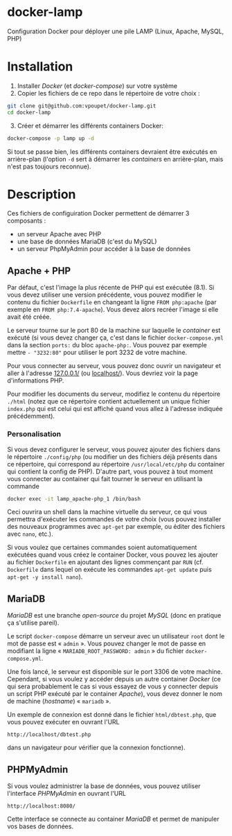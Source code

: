 # docker-lamp

Configuration Docker pour déployer une pile LAMP (Linux, Apache, MySQL, PHP)

# Installation

1. Installer *Docker* (et *docker-compose*) sur votre système
2. Copier les fichiers de ce repo dans le répertoire de votre choix :
  ```bash
  git clone git@github.com:vpoupet/docker-lamp.git
  cd docker-lamp
  ```
3. Créer et démarrer les différents containers Docker:
  ```bash
  docker-compose -p lamp up -d
  ```
Si tout se passe bien, les différents containers devraient être exécutés en arrière-plan (l'option `-d` sert à démarrer les *containers* en arrière-plan, mais n'est pas toujours reconnue).

# Description

Ces fichiers de configuiration Docker permettent de démarrer 3 composants :
- un serveur Apache avec PHP
- une base de données MariaDB (c'est du MySQL)
- un serveur PhpMyAdmin pour accéder à la base de données

## Apache + PHP

Par défaut, c'est l'image la plus récente de PHP qui est exécutée (8.1). Si vous devez utiliser une version précédente, vous pouvez modifier le contenu du fichier `Dockerfile` en changeant la ligne `FROM php:apache` (par exemple en `FROM php:7.4-apache`). Vous devez alors recréer l'image si elle avait été créée.

Le serveur tourne sur le port 80 de la machine sur laquelle le *container* est exécuté (si vous devez changer ça, c'est dans le fichier `docker-compose.yml` dans la section `ports:` du bloc `apache-php:`. Vous pouvez par exemple mettre `- "3232:80"` pour utiliser le port 3232 de votre machine.

Pour vous connecter au serveur, vous pouvez donc ouvrir un navigateur et aller à l'adresse [127.0.0.1/](127.0.0.1/) (ou [localhost/](localhost/)). Vous devriez voir la page d'informations PHP.

Pour modifier les documents du serveur, modifiez le contenu du répertoire `./html` (notez que ce répertoire contient actuellement un unique fichier `index.php` qui est celui qui est affiché quand vous allez à l'adresse indiquée précédemment).

### Personalisation

Si vous devez configurer le serveur, vous pouvez ajouter des fichiers dans le répertoire `./config/php` (ou modifier un des fichiers déjà présents dans ce répertoire, qui correspond au répertoire `/usr/local/etc/php` du container qui contient la config de PHP). D'autre part, vous pouvez à tout moment vous connecter au container qui fait tourner le serveur en utilisant la commande
```bash
docker exec -it lamp_apache-php_1 /bin/bash
```
Ceci ouvrira un shell dans la machine virtuelle du serveur, ce qui vous permettra d'exécuter les commandes de votre choix (vous pouvez installer des nouveaux programmes avec `apt-get` par exemple, ou éditer des fichiers avec `nano`, etc.).

Si vous voulez que certaines commandes soient automatiquement exécutées quand vous créez le container Docker, vous pouvez les ajouter au fichier `Dockerfile` en ajoutant des lignes commençant par `RUN` (cf. `Dockerfile` dans lequel on exécute les commandes `apt-get update` puis `apt-get -y install nano`).


## MariaDB

*MariaDB* est une branche *open-source* du projet *MySQL* (donc en pratique ça s'utilise pareil).

Le script `docker-compose` démarre un serveur avec un utilisateur `root` dont le mot de passe est « `admin` ». Vous pouvez changer le mot de passe en modifiant la ligne « `MARIADB_ROOT_PASSWORD: admin` » du fichier `docker-compose.yml`.

Une fois lancé, le serveur est disponible sur le port 3306 de votre machine. Cependant, si vous voulez y accéder depuis un autre container *Docker* (ce qui sera probablement le cas si vous essayez de vous y connecter depuis un script PHP exécuté par le container *Apache*), vous devez donner le nom de machine (*hostname*) « `mariadb` ».

Un exemple de connexion est donné dans le fichier `html/dbtest.php`, que vous pouvez exécuter en ouvrant l'URL

    http://localhost/dbtest.php

dans un navigateur pour vérifier que la connexion fonctionne).


## PHPMyAdmin

Si vous voulez administrer la base de données, vous pouvez utiliser l'interface *PHPMyAdmin* en ouvrant l'URL

    http://localhost:8080/

Cette interface se connecte au container *MariaDB* et permet de manipuler vos bases de données.